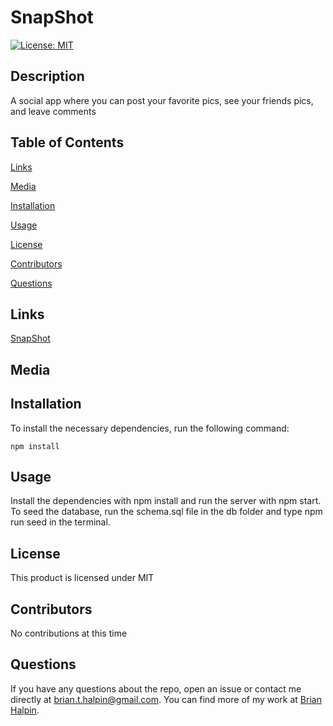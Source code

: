 # SnapShot
[![License: MIT](https://img.shields.io/badge/License-MIT-yellow.svg)](https://opensource.org/licenses/MIT)

## Description
A social app where you can post your favorite pics, see your friends pics, and leave comments

## Table of Contents

[Links](#links)

[Media](#media)

[Installation](#installation)

[Usage](#usage)

[License](#license)

[Contributors](#contributors)

[Questions](#questions)

## Links
[SnapShot](https://snapshotban.herokuapp.com/)

## Media


## Installation
To install the necessary dependencies, run the following command:

    npm install

## Usage
Install the dependencies with npm install and run the server with npm start.  To seed the database, run the schema.sql file in the db folder and type npm run seed in the terminal.

## License
This product is licensed under MIT

## Contributors
No contributions at this time

## Questions
If you have any questions about the repo, open an issue or contact me directly at <brian.t.halpin@gmail.com>. You can find more
    of my work at [Brian Halpin](https://github.com/bthalpin).
